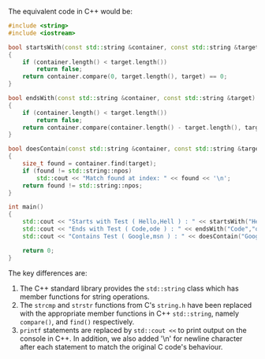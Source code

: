 The equivalent code in C++ would be:

```cpp
#include <string>
#include <iostream>

bool startsWith(const std::string &container, const std::string &target)
{
    if (container.length() < target.length())
        return false;
    return container.compare(0, target.length(), target) == 0;
}

bool endsWith(const std::string &container, const std::string &target)
{
    if (container.length() < target.length())
        return false;
    return container.compare(container.length() - target.length(), target.length(), target) == 0;
}

bool doesContain(const std::string &container, const std::string &target)
{
    size_t found = container.find(target);
    if (found != std::string::npos)
        std::cout << "Match found at index: " << found << '\n';
    return found != std::string::npos;
}

int main()
{
    std::cout << "Starts with Test ( Hello,Hell ) : " << startsWith("Hello","Hell") << '\n';
    std::cout << "Ends with Test ( Code,ode ) : " << endsWith("Code","ode") << '\n';
    std::cout << "Contains Test ( Google,msn ) : " << doesContain("Google","msn") << '\n';

    return 0;
}
```
The key differences are:

1. The C++ standard library provides the `std::string` class which has member functions for string operations.
2. The `strcmp` and `strstr` functions from C's `string.h` have been replaced with the appropriate member functions in C++ `std::string`, namely `compare()`, and `find()` respectively.
3. `printf` statements are replaced by `std::cout <<` to print output on the console in C++. In addition, we also added '\n' for newline character after each statement to match the original C code's behaviour.
